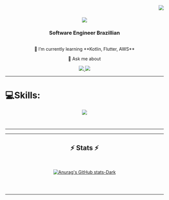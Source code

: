 <img align="right" src="https://visitor-badge.laobi.icu/badge?page_id=salesp07.jhonatansantanaa" />

<h1 align="center">
    <img src="https://readme-typing-svg.herokuapp.com/?font=Poppins=45&center=true&vCenter=true&width=500&height=70&duration=4000&lines=Hi+There!+👋;+I'm+Jhonatan+Santana!;" />
</h1>

<h3 align="center">Software Engineer Brazillian</h3>

<br/>

<div align="center">
 🌱 I’m currently learning **Kotlin, Flutter, AWS**

💬 Ask me about 
 </div>
 
<div align="center"> 
  <a href="mailto:jhonatansantanacontact@gmail.com">
    <img src="https://img.shields.io/badge/Gmail-333333?style=for-the-badge&logo=gmail&logoColor=red" />
  </a>
  <a href="https://www.linkedin.com/in/jhonatansantana/" target="_blank">
    <img src="https://img.shields.io/badge/LinkedIn-0077B5?style=for-the-badge&logo=linkedin&logoColor=white" target="_blank" />
  </a>
<!--   <a href="https://jhonatansantanaa.github.io" target="_blank">
     <img src="https://img.shields.io/badge/Portfolio-FF5722?style=for-the-badge&logo=todoist&logoColor=white" target="_blank" /> <!-- sqlite, safari, google-chrome are other good icon options -->
      <a href="https://github.com/jhonatansantanaa/jhonatansantanaa/assets/113706844/1cdfcf16-9760-435b-9127-5938fd93fa2f" />
  </a>
  
</div>
   


 <hr/>
 
# 💻Skills:
<p align="center">
  <a href="https://skillicons.dev">
    <img src="https://skillicons.dev/icons?i=git,gitlab,kubernetes,docker,aws,c,cpp,cs,dotnet,java,dart,flutter,kotlin,html,css,js,sqlite,mysql,firebase,nodejs,androidstudio,pycharm,vscode,visualstudio,stackoverflow,obsidian,notion," />
  </a>
</p>

<br/>
<hr/>
<hr/>

<h2 align="center">⚡ Stats ⚡</h2>
<br>
<div align=center>
<!--   <img width=390 src="https://github-readme-streak-stats-salesp07.vercel.app/?user=salesp07&count_private=true&theme=react&border_radius=10" alt="streak stats"/> -->
    
 [![Anurag's GitHub stats-Dark](https://github-readme-stats.vercel.app/api?username=jhonatansantanaa&show_icons=true&theme=dark#gh-dark-mode-only)](https://github.com/jhonatansantanaa/github-readme-stats#gh-dark-mode-only)
  <br/>
  
 <!--   <img width=325 align="center" src="https://github-readme-stats-salesp07.vercel.app/api/top-langs/?username=salesp07&hide=HTML&langs_count=8&layout=compact&theme=react&border_radius=10&size_weight=0.5&count_weight=0.5&exclude_repo=github-readme-stats" alt="top langs" />  -->
</div>

<br/><br/>

<hr/>

<br/>

